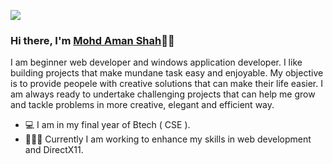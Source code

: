 ![](https://raw.githubusercontent.com/halfrost/halfrost/master/icons/header_.png)


<!-- ![linke3 mackph](https://user-images.githubusercontent.com/71630336/167281758-e4f57b2b-4877-4fea-9706-48099f96b94c.png) -->


### Hi there, I'm [Mohd Aman Shah](https://www.linkedin.com/in/ankush-kumar-06b22b191/)👋🏻 <!-- <img src="https://github.com/TheDudeThatCode/TheDudeThatCode/blob/master/Assets/Hi.gif" width="19px">  <img src="https://github.com/TheDudeThatCode/TheDudeThatCode/blob/master/Assets/Earth.gif" width="24px"> -->

I am beginner web developer and windows application developer. I like building projects that make mundane task easy and enjoyable. My objective is to provide peopele with creative solutions that can make their life easier. I am always ready to undertake challenging projects that can help me grow and tackle problems in more creative, elegant and efficient way. 

- 💻 I am in my final year of Btech ( CSE ). 
- 👨🏽‍💻 Currently I am working to enhance my skills in web development and DirectX11.

